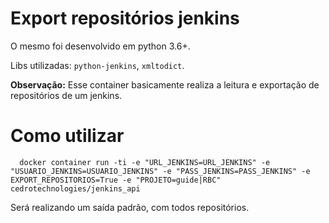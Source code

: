 # Export repositórios jenkins

O mesmo foi desenvolvido em python 3.6+.

Libs utilizadas: `python-jenkins`, `xmltodict`.

**Observação:** Esse container basicamente realiza a leitura e exportação de repositórios de um jenkins.

# Como utilizar

```
  docker container run -ti -e "URL_JENKINS=URL_JENKINS" -e "USUARIO_JENKINS=USUARIO_JENKINS" -e "PASS_JENKINS=PASS_JENKINS" -e EXPORT_REPOSITORIOS=True -e "PROJETO=guide|RBC" cedrotechnologies/jenkins_api
```

Será realizando um saída padrão, com todos repositórios.
